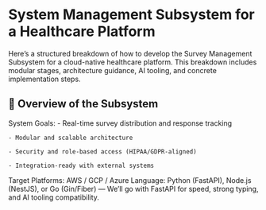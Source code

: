 # System Management Subsystem for a Healthcare Platform

Here’s a structured breakdown of how to develop the Survey Management Subsystem for a cloud-native healthcare platform. This breakdown includes modular stages, architecture guidance, AI tooling, and concrete implementation steps.

## 🔧 Overview of the Subsystem
 System Goals:
    - Real-time survey distribution and response tracking

    - Modular and scalable architecture

    - Security and role-based access (HIPAA/GDPR-aligned)

    - Integration-ready with external systems

Target Platforms: AWS / GCP / Azure
Language: Python (FastAPI), Node.js (NestJS), or Go (Gin/Fiber) — We’ll go with FastAPI for speed, strong typing, and AI tooling compatibility.

